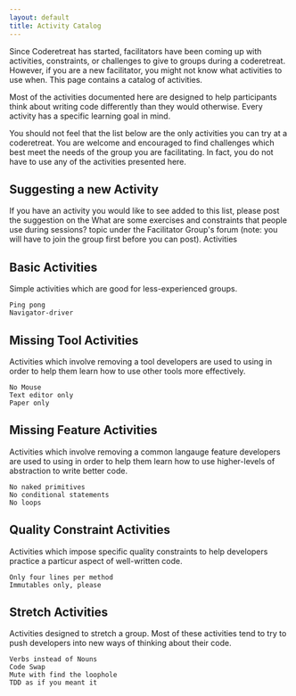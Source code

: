 ```yaml
---
layout: default
title: Activity Catalog
---
```


Since Coderetreat has started, facilitators have been coming up with activities, constraints, or challenges to give to groups during a coderetreat. However, if you are a new facilitator, you might not know what activities to use when. This page contains a catalog of activities.

Most of the activities documented here are designed to help participants think about writing code differently than they would otherwise. Every activity has a specific learning goal in mind.

You should not feel that the list below are the only activities you can try at a coderetreat. You are welcome and encouraged to find challenges which best meet the needs of the group you are facilitating. In fact, you do not have to use any of the activities presented here.

## Suggesting a new Activity

If you have an activity you would like to see added to this list, please post the suggestion on the What are some exercises and constraints that people use during sessions? topic under the Facilitator Group's forum (note: you will have to join the group first before you can post).
Activities

## Basic Activities

Simple activities which are good for less-experienced groups.

    Ping pong
    Navigator-driver

## Missing Tool Activities

Activities which involve removing a tool developers are used to using in order to help them learn how to use other tools more effectively.

    No Mouse
    Text editor only
    Paper only

## Missing Feature Activities

Activities which involve removing a common langauge feature developers are used to using in order to help them learn how to use higher-levels of abstraction to write better code.

    No naked primitives
    No conditional statements
    No loops

## Quality Constraint Activities

Activities which impose specific quality constraints to help developers practice a particur aspect of well-written code.

    Only four lines per method
    Immutables only, please

## Stretch Activities

Activities designed to stretch a group. Most of these activities tend to try to push developers into new ways of thinking about their code.

    Verbs instead of Nouns
    Code Swap
    Mute with find the loophole
    TDD as if you meant it


